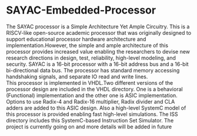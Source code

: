 # SAYAC-Embedded-Processor
The SAYAC processor  is a Simple Architecture Yet Ample Circuitry. This is a RISCV-like open-source academic processor that was originally designed to support educational
processor hardware architecture and implementation.However, the simple and ample architecture of this processor provides increased value enabling the researchers to devise
new research directions in design, test, reliability, high-level modeling, and security. SAYAC is a 16-bit processor with a 16-bit address bus and a 16-bit bi-directional
data bus. The processor has standard memory accessing handshaking signals, and separate IO read and write lines.  
This processor is implemented in VHDL.Two different versions of the processor design are included in the VHDL directory. One is a behavioral (Functional) implementation and
the other one is ASIC implementation. Options to use Radix-4 and Radix-16 multiplier, Radix divider and CLA adders are added to this ASIC design. 
Also a high-level SystemC model of this processor is provided enabling fast high-level simulations. The ISS directory includes this SystemC-based Instruction Set Simulator.
The project is currently going on and more details will be added in future

